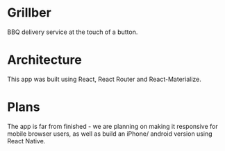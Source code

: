 # Grillber #

BBQ delivery service at the touch of a button.

# Architecture #

This app was built using React, React Router and React-Materialize.

# Plans #

The app is far from finished - we are planning on making it responsive for mobile browser users, as well as build an iPhone/ android version using React Native.
